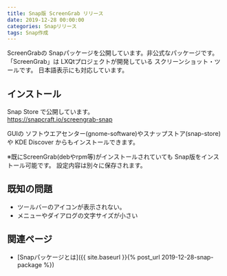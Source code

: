 ```yaml
---
title: Snap版 ScreenGrab リリース
date: 2019-12-28 00:00:00
categories: Snapリリース
tags: Snap作成
---
```


ScreenGrabの Snapパッケージを公開しています。非公式なパッケージです。  
「ScreenGrab」は LXQtプロジェクトが開発している スクリーンショット・ツールです。
日本語表示にも対応しています。

<!--
開発中の最新版を使用できるように、Snapパッケージを作成しています。
-->

## インストール

Snap Store で公開しています。  
<https://snapcraft.io/screengrab-snap>

GUIの ソフトウエアセンター(gnome-software)やスナップストア(snap-store)や KDE Discover からもインストールできます。

※既にScreenGrab(debやrpm等)がインストールされていても Snap版をインストール可能です。
設定内容は別々に保存されます。

## 既知の問題

* ツールバーのアイコンが表示されない。
* メニューやダイアログの文字サイズが小さい

## 関連ページ

- [Snapパッケージとは]({{ site.baseurl }}{% post_url 2019-12-28-snap-package %})
